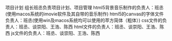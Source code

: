 项目计划
组长班丞负责项目计划、项目管理
html5背景音乐制作的负责人：班丞(使用macos系统的imovie软件及其自带的音乐制作)
html5的canvas的字体文件负责人：班丞(使用win及macos系统均可以使用的苹方简体（粗体）)
css文件的负责人：班丞、谈崇阳、王浩、陈西
html文件的负责人：班丞、谈崇阳、王浩、陈西
js文件的负责人：班丞、谈崇阳、王浩、陈西